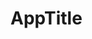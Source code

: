 <!--CONFIG-START-->
# AppTitle
<Title of the resource that will be displayed on the search results and home page (latest articles)>
# AppType
<News | Tutorial | Article>
# AppPreviewContent
<Preview content that will be displayed on the search results and home page (latest articles)>
# AppAuthors
- <github username of author 1>
- <github username of author 2>

# AppPreviewPicture
https://secguru.dev.azcld.advisori.de/assets/defaultTutorial.png <!--- defualt can be used -->

# AppLanguage
<DE | EN>

# AppTags

- <Tag 1>
- <Tag 2>
- <Tag 3>
- <Tag 4>
- <Tag 5>

<!--CONFIG-END-->
<!-- START OF CONTENT -->
# <Title of the Article>
<Some text...>

## <Headline 2>
<some text>

```Java
<some code...>
```
